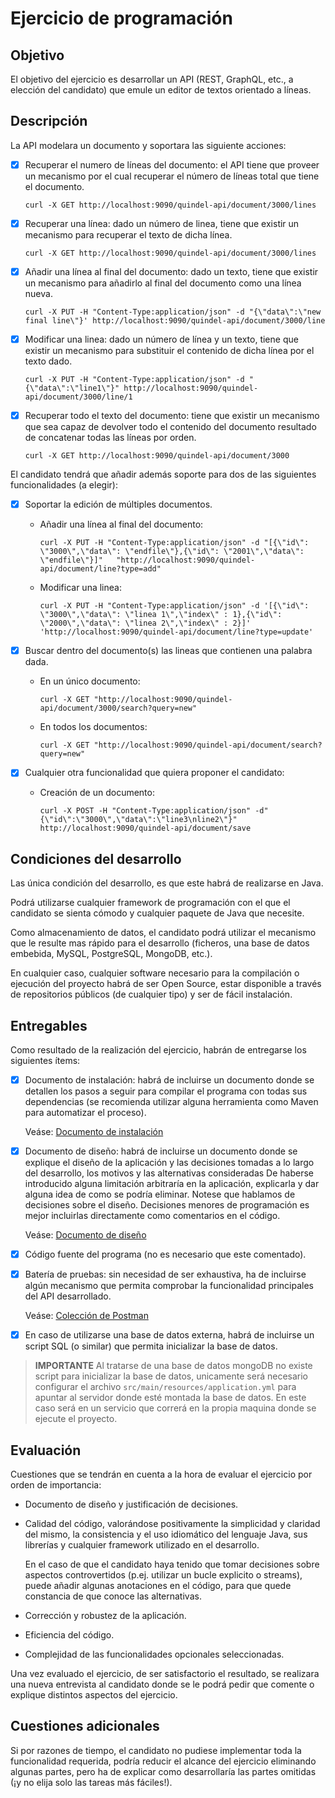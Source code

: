 # Ejercicio de programación

## Objetivo

   El objetivo del ejercicio es desarrollar un API (REST, GraphQL, etc., a elección del candidato) que emule un editor de textos orientado a líneas.


## Descripción

   La API modelara un documento y soportara las siguiente acciones:

- [x] Recuperar el numero de líneas del documento: el API tiene que proveer un mecanismo por el cual recuperar el número de líneas total que tiene el documento.

  ``curl -X GET http://localhost:9090/quindel-api/document/3000/lines``

- [x] Recuperar una línea: dado un número de linea, tiene que existir un mecanismo para recuperar el texto de dicha línea.

  ``curl -X GET http://localhost:9090/quindel-api/document/3000/lines``

- [x] Añadir una línea al final del documento: dado un texto, tiene que existir un mecanismo para añadirlo al final del documento como una línea nueva.

  ``curl -X PUT -H "Content-Type:application/json" -d "{\"data\":\"new final line\"}' http://localhost:9090/quindel-api/document/3000/line``

- [x] Modificar una linea: dado un número de línea y un texto, tiene que existir un mecanismo para substituir el contenido de dicha línea por el texto dado.

  ``curl -X PUT -H "Content-Type:application/json" -d "{\"data\":\"line1\"}" http://localhost:9090/quindel-api/document/3000/line/1``

- [x] Recuperar todo el texto del documento: tiene que existir un mecanismo que sea capaz de devolver todo el contenido del documento resultado de concatenar todas las líneas por orden. 

  ``curl -X GET http://localhost:9090/quindel-api/document/3000``

El candidato tendrá que añadir además soporte para dos de las siguientes funcionalidades (a elegir):

- [x] Soportar la edición de múltiples documentos.

  - Añadir una línea al final del documento: 
  
    ``curl -X PUT -H "Content-Type:application/json" -d "[{\"id\": \"3000\",\"data\": \"endfile\"},{\"id\": \"2001\",\"data\": \"endfile\"}]" 	"http://localhost:9090/quindel-api/document/line?type=add"``
  
  - Modificar una linea: 
  
    ``curl -X PUT -H "Content-Type:application/json" -d '[{\"id\": \"3000\",\"data\": \"linea 1\",\"index\" : 1},{\"id\": \"2000\",\"data\": \"linea 2\",\"index\" : 2}]' 'http://localhost:9090/quindel-api/document/line?type=update'``

- [x] Buscar dentro del documento(s) las lineas que contienen una palabra dada.

  - En un único documento:
  
    ``curl -X GET "http://localhost:9090/quindel-api/document/3000/search?query=new"``
  
  - En todos los documentos:
  
    ``curl -X GET "http://localhost:9090/quindel-api/document/search?query=new"``	

- [x] Cualquier otra funcionalidad que quiera proponer el candidato: 
  
  - Creación de un documento:
  
    ``curl -X POST -H "Content-Type:application/json" -d" {\"id\":\"3000\",\"data\":\"line3\nline2\"}" http://localhost:9090/quindel-api/document/save``

## Condiciones del desarrollo

   Las única condición del desarrollo, es que este habrá de realizarse en Java.

   Podrá utilizarse cualquier framework de programación con el que el candidato se sienta cómodo y cualquier paquete de Java que necesite.

   Como almacenamiento de datos, el candidato podrá utilizar el mecanismo que le resulte mas rápido para el desarrollo (ficheros, una base de datos embebida, MySQL, PostgreSQL, MongoDB, etc.).

   En cualquier caso, cualquier software necesario para la compilación o ejecución del proyecto habrá de ser Open Source, estar disponible a través de repositorios públicos (de cualquier tipo) y ser de fácil instalación.


## Entregables

   Como resultado de la realización del ejercicio, habrán de entregarse los siguientes ítems:

- [x] Documento de instalación: habrá de incluirse un documento donde se detallen los pasos a seguir para compilar el programa con todas sus dependencias (se recomienda utilizar alguna herramienta como Maven para automatizar el proceso).

   Veáse: [Documento de instalación](docs/INSTALLATION.md)

- [x] Documento de diseño: habrá de incluirse un documento donde se explique el diseño de la aplicación y las decisiones tomadas a lo largo del desarrollo, los motivos y las alternativas consideradas
     De haberse introducido alguna limitación arbitraría en la aplicación, explicarla y dar alguna idea de como se podría eliminar.
     Notese que hablamos de decisiones sobre el diseño. Decisiones menores de programación es mejor incluirlas directamente como comentarios en el código.
     
   Veáse: [Documento de diseño](docs/DESIGN.md)

- [x] Código fuente del programa (no es necesario que este comentado).

- [x] Batería de pruebas: sin necesidad de ser exhaustiva, ha de incluirse algún mecanismo que permita comprobar la funcionalidad principales del API desarrollado.

   Veáse: [Colección de Postman](https://raw.githubusercontent.com/ChemaAjenjo/quindel-java-exercise/develop/docs/quindel-java-exercise.postman_collection.json?token=ABHUQUYLNTIAKIIUJI2UCN24ZGUC4)

- [x] En caso de utilizarse una base de datos externa, habrá de incluirse un script SQL (o similar) que permita inicializar la base de datos.

> **IMPORTANTE** Al tratarse de una base de datos mongoDB no existe script para inicializar la base de datos, unicamente será necesario configurar el archivo ``src/main/resources/application.yml`` para apuntar al servidor donde esté montada la base de datos. En este caso será en un servicio que correrá en la propia maquina donde se ejecute el proyecto.


## Evaluación

   Cuestiones que se tendrán en cuenta a la hora de evaluar el ejercicio por orden de importancia:

   - Documento de diseño y justificación de decisiones.

   - Calidad del código, valorándose positivamente la simplicidad y claridad del mismo, la consistencia y el uso idiomático del
     lenguaje Java, sus librerías y cualquier framework utilizado en el desarrollo.

     En el caso de que el candidato haya tenido que tomar decisiones sobre aspectos controvertidos (p.ej. utilizar un bucle explicito o streams), puede añadir algunas anotaciones en el código, para que quede constancia de que conoce las alternativas.

   - Corrección y robustez de la aplicación.

   - Eficiencia del código.

   - Complejidad de las funcionalidades opcionales seleccionadas.

   Una vez evaluado el ejercicio, de ser satisfactorio el resultado, se realizara una nueva entrevista al candidato donde se le podrá pedir que comente o explique distintos aspectos del ejercicio.


## Cuestiones adicionales

   Si por razones de tiempo, el candidato no pudiese implementar toda la funcionalidad requerida, podría reducir el alcance del ejercicio eliminando algunas partes, pero ha de explicar como desarrollaría las partes omitidas (¡y no elija solo las tareas más fáciles!).
